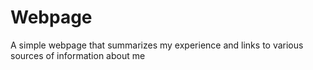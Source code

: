# Webpage
A simple webpage that summarizes my experience and links to various sources of information about me

